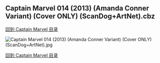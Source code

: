## Captain Marvel 014 (2013) (Amanda Conner Variant) (Cover ONLY) (ScanDog+ArtNet).cbz


[回到 Captain Marvel 目录](https://github.com/alicewish/markdown/blob/master/series/Captain-Marvel.md)


![Captain Marvel 014 (2013) (Amanda Conner Variant) (Cover ONLY) (ScanDog+ArtNet).jpg](https://wx1.sinaimg.cn/large/6a9fdecaly1fr0slj3vp8j21401pj7n3.jpg)

[回到 Captain Marvel 目录](https://github.com/alicewish/markdown/blob/master/series/Captain-Marvel.md)

